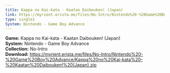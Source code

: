 ```yaml
---
title: Kappa no Kai-kata - Kaatan Daibouken! (Japan)
link: https://myrient.erista.me/files/No-Intro/Nintendo%20-%20Game%20Boy%20Advance/Kappa%20no%20Kai-kata%20-%20Kaatan%20Daibouken!%20(Japan).zip
type: single1
System: Nintendo - Game Boy Advance
---
```

<b>Game:</b> Kappa no Kai-kata - Kaatan Daibouken! (Japan)<br>
<b>System:</b> Nintendo - Game Boy Advance<br>
<b>Collection:</b> No-Intro<br>
<b>Download:</b> https://myrient.erista.me/files/No-Intro/Nintendo%20-%20Game%20Boy%20Advance/Kappa%20no%20Kai-kata%20-%20Kaatan%20Daibouken!%20(Japan).zip
